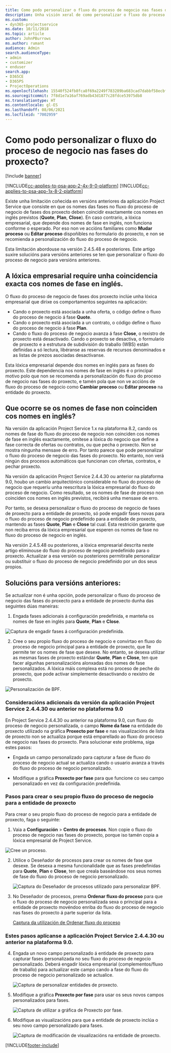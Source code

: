 ```yaml
---
title: Como podo personalizar o fluxo do proceso de negocio nas fases do proxecto?
description: Unha visión xeral de como personalizar o fluxo do proceso de negocio de Project Stages.
ms.custom:
- dyn365-projectservice
ms.date: 10/11/2018
ms.topic: article
author: JohnPBurrows
ms.author: rumant
audience: Admin
search.audienceType:
- admin
- customizer
- enduser
search.app:
- D365CE
- D365PS
- ProjectOperations
ms.openlocfilehash: 15540f524fb8fca8f69a2249f783289ba683cad7dabbf58ecbf620d147e5d491
ms.sourcegitcommit: 7f8d1e7a16af769adb43d1877c28fdce53975db8
ms.translationtype: HT
ms.contentlocale: gl-ES
ms.lasthandoff: 08/06/2021
ms.locfileid: "7002959"
---
```

# <a name="how-do-i-customize-the-project-stages-business-process-flow"></a>Como podo personalizar o fluxo do proceso de negocio nas fases do proxecto?

[!include [banner](../includes/psa-now-project-operations.md)]

[!INCLUDE[cc-applies-to-psa-app-2-4x-9-0-platform](../includes/cc-applies-to-psa-app-2-4x-9-0-platform.md)]
[!INCLUDE[cc-applies-to-psa-app-1x-8-2-platform](../includes/cc-applies-to-psa-app-1x-8-2-platform.md)]

Existe unha limitación coñecida en versións anteriores da aplicación Project Service que consiste en que os nomes das fases no fluxo do proceso de negocio de fases dos proxecto deben coincidir exactamente cos nomes en inglés previstos (**Quote**, **Plan**, **Close**). En caso contrario, a lóxica empresarial, que depende dos nomes de fase en inglés, non funciona conforme o esperado. Por eso non ve accións familiares como **Mudar proceso** ou **Editar proceso** dispoñibles no formulario do proxecto, e non se recomienda a personalización do fluxo do proceso de negocio. 

Esta limitación abordouse na versión 2.4.5.48 e posteriores. Este artigo suxire solucións para versións anteriores se ten que personalizar o fluxo do proceso de negocio para versións anteriores.  

## <a name="business-logic-requires-an-exact-match-with-english-stage-names"></a>A lóxica empresarial require unha coincidencia exacta cos nomes de fase en inglés.

O fluxo do proceso de negocio de fases dos proxecto inclúe unha lóxica empresarial que dirixe os comportamentos seguintes na aplicación:
- Cando o proxecto está asociada a unha oferta, o código define o fluxo do proceso de negocio á fase **Quote**.
- Cando o proxecto está asociada a un contrato, o código define o fluxo do proceso de negocio á fase **Plan**.
- Cando o fluxo do proceso de negocio avanza á fase **Close**, o rexistro de proxecto está desactivado. Cando o proxecto se desactiva, o formulario de proxecto e a estrutura de subdivisión do traballo (WBS) están definidas a só lectura, libéranse as reservas de recursos denominados e as listas de prezos asociadas desactívanse.

Esta lóxica empresarial depende dos nomes en inglés para as fases do proxecto. Este dependencia nos nomes de fase en inglés é o principal motivo polo que non se recomenda a personalización do fluxo do proceso de negocio nas fases do proxecto, e tamén pola que non ve accións de fluxo do proceso de negocio como **Cambiar proceso** ou **Editar proceso** na entidade do proxecto.

## <a name="what-happens-if-the-stage-names-dont-match-the-english-names"></a>Que ocorre se os nomes de fase non coinciden cos nomes en inglés?

Na versión da aplicación Project Service 1.x na plataforma 8.2, cando os nomes de fase do fluxo do proceso de negocio non coinciden cos nomes de fase en inglés exactamente, omítese a lóxica do negocio que define a fase correcta de ofertas ou contratos, ou que pecha o proxecto. Non se mostra ningunha mensaxe de erro. Por tanto parece que pode personalizar o fluxo do proceso de negocio das fases do proxecto. No entanto, non verá ningún dos procesos automáticos que funcionan con ofertas, contratos, e pechar proxecto.

Na versión da aplicación Project Service 2.4.4.30 ou anterior na plataforma 9.0, houbo un cambio arquitectónico considerable no fluxo do proceso de negocio que requeríu unha reescritura la lóxica empresarial do fluxo do proceso de negocio. Como resultado, se os nomes de fase de proceso non coinciden cos nomes en inglés previstos, recibirá unha mensaxe de erro. 

Por tanto, se desexa personalizar o fluxo do proceso de negocio de fases de proxecto para a entidade de proxecto, só pode engadir fases novas para o fluxo do proceso de negocio predefinido para a entidade de proxecto, mantendo as fases **Quote**, **Plan** e **Close** tal cual. Esta restrición garante que non reciba erros da lóxica empresarial que esperen os nomes de fase no fluxo do proceso de negocio en inglés.

Na versión 2.4.5.48 ou posteriores, a lóxica empresarial descrita neste artigo eliminouse do fluxo do proceso de negocio predefinido para o proxecto. Actualizar a esa versión ou posteriores permitiralle personalizar ou substituir o fluxo do proceso de negocio predefinido por un dos seus propios. 

## <a name="workarounds-for-earlier-versions"></a>Solucións para versións anteriores:

Se actualizar non é unha opción, pode personalizar o fluxo do proceso de negocio das fases do proxecto para a entidade de proxecto dunha das seguintes dúas maneiras:

1. Engada fases adicionais á configuración predefinida, e manteña os nomes de fase en inglés para **Quote**, **Plan** e **Close**.


![Captura de engadir fases á configuración predefinida.](media/FAQ-Customize-BPF-1.png)
 
2. Cree o seu propio fluxo do proceso de negocio e convirtao en fluxo do proceso de negocio principal para a entidade de proxecto, que lle permite ter os nomes de fase que desexe. No entanto, se desexa utilizar as mesmas fases de proxecto estándar **Quote**, **Plan** e **Close**, ten que facer algunhas personalizacións alonxadas dos nomes de fase personalizados. A lóxica máis complexa está no proceso de peche do proxecto, que pode activar simplemente desactivando o rexistro de proxecto.

![Personalización de BPF.](media/FAQ-Customize-BPF-2.png)

### <a name="additional-considerations-for-project-service-app-version-24430-or-earlier-on-platform-90"></a>Consideracións adicionais da versión da aplicación Project Service 2.4.4.30 ou anterior no plataforma 9.0

En Project Service 2.4.4.30 ou anterior na plataforma 9.0, cun fluxo do proceso de negocio personalizada, o campo **Nome da fase** na entidade do proxecto utilizado na gráfica **Proxecto por fase** e nas visualizacións de lista de proxecto non se actualiza porque está emparellado ao fluxo do proceso de negocio nas fases do proxecto. Para solucionar este problema, siga estes pasos:

- Engada un campo personalizado para capturar a fase de fluxo do proceso de negocio actual se actualiza cando o usuario avanza a través do fluxo do proceso de negocio personalizado.

- Modifique a gráfica **Proxecto por fase** para que funcione co seu campo personalizado en vez da configuración predefinida.

### <a name="steps-to-create-your-own-business-process-flow-for-the-project-entity"></a>Pasos para crear o seu propio fluxo do proceso de negocio para a entidade de proxecto

Para crear o seu propio fluxo do proceso de negocio para a entidade de proxecto, faga o seguinte:

1. Vaia a **Configuración** > **Centro de procesos**. Non copie o fluxo do proceso de negocio nas fases do proxecto, porque iso tamén copia a lóxica empresarial de Project Service.

  ![Cree un proceso.](media/FAQ-Customize-BPF-3.png)

2. Utilice o Deseñador de procesos para crear os nomes de fase que desexe. Se desexa a mesma funcionalidade que as fases predefinidas para **Quote**, **Plan** e **Close**, ten que creala baseándose nos seus nomes de fase do fluxo do proceso de negocio personalizado.

   ![Captura do Deseñador de procesos utilizado para personalizar BPF.](media/FAQ-Customize-BPF-4.png) 

3. No Deseñador de procesos, prema **Ordenar fluxo do proceso** para que o fluxo do proceso de negocio personalizada sexa o principal para a entidade de proxecto movéndoo enriba do fluxo do proceso de negocio nas fases do proxecto á parte superior da lista.


   [Captura da utilización de Ordenar fluxo do proceso](media/FAQ-Customize-BPF-5-720.png)

### <a name="the-following-steps-apply-to-project-service-app-24430-or-earlier-on-the-90-platform"></a>Estes pasos aplícanse a aplicación Project Service 2.4.4.30 ou anterior na plataforma 9.0.

4. Engada un novo campo personalizado á entidade de proxecto para capturar fases personalizada no seu fluxo do proceso de negocio personalizado. Deberá engadir lóxica empresarial (complementos/fluxo de traballo) para actualizar este campo cando a fase do fluxo do proceso de negocio personalizado se actualice.

   ![Captura de personalizar entidades de proxecto.](media/FAQ-Customize-BPF-6-720.png)

5. Modifique a gráfica **Proxecto por fase** para usar os seus novos campos personalizados para fases.

   ![Captura de utilizar a gráfica de Proxecto por fase.](media/FAQ-Customize-BPF-7-720.png)

6. Modifique as visualizacións para que a entidade de proxecto inclúa o seu novo campo personalizado para fases.

   ![Captura de modificación de visualizacións na entidade de proxecto.](media/FAQ-Customize-BPF-8-720.png)



[!INCLUDE[footer-include](../includes/footer-banner.md)]